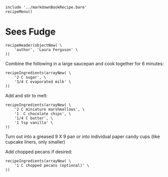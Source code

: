 ~~~ markdown-script
include '../markdownBookRecipe.bare'
recipeMenu()
~~~

# Sees Fudge

~~~ markdown-script
recipeHeader(objectNew( \
    'author', 'Laura Ferguson' \
))
~~~

Combine the following in a large saucepan and cook together for 6 minutes:

~~~ markdown-script
recipeIngredients(arrayNew( \
    '2 C sugar', \
    '3/4 C evaporated milk' \
))
~~~

Add and stir to melt:

~~~ markdown-script
recipeIngredients(arrayNew( \
    '2 C miniature marshmallows', \
    '1  C chocolate chips', \
    '1/4 C butter', \
    '1 tsp vanilla' \
))
~~~

Turn out into a greased 9 X 9 pan or into individual paper candy cups (like cupcake liners, only
smaller)

Add chopped pecans if desired:

~~~ markdown-script
recipeIngredients(arrayNew( \
    '1 C chopped pecans (optional)' \
))
~~~
